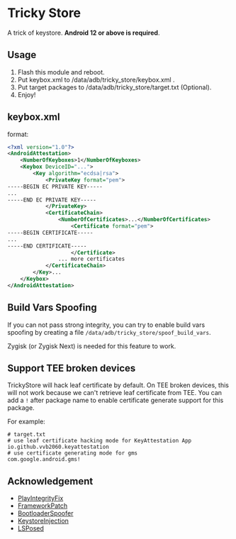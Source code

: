 # Tricky Store

A trick of keystore. **Android 12 or above is required**.

## Usage

1. Flash this module and reboot.  
2. Put keybox.xml to /data/adb/tricky_store/keybox.xml .  
3. Put target packages to /data/adb/tricky_store/target.txt (Optional).  
4. Enjoy!  

## keybox.xml

format:

```xml
<?xml version="1.0"?>
<AndroidAttestation>
    <NumberOfKeyboxes>1</NumberOfKeyboxes>
    <Keybox DeviceID="...">
        <Key algorithm="ecdsa|rsa">
            <PrivateKey format="pem">
-----BEGIN EC PRIVATE KEY-----
...
-----END EC PRIVATE KEY-----
            </PrivateKey>
            <CertificateChain>
                <NumberOfCertificates>...</NumberOfCertificates>
                    <Certificate format="pem">
-----BEGIN CERTIFICATE-----
...
-----END CERTIFICATE-----
                    </Certificate>
                ... more certificates
            </CertificateChain>
        </Key>...
    </Keybox>
</AndroidAttestation>
```

## Build Vars Spoofing

If you can not pass strong integrity, you can try to enable build vars spoofing
by creating a file `/data/adb/tricky_store/spoof_build_vars`.

Zygisk (or Zygisk Next) is needed for this feature to work.

## Support TEE broken devices

TrickyStore will hack leaf certificate by default.
On TEE broken devices, this will not work because we can't retrieve leaf certificate from TEE.
You can add a `!` after package name to enable certificate generate support for this package.

For example:

```
# target.txt
# use leaf certificate hacking mode for KeyAttestation App
io.github.vvb2060.keyattestation
# use certificate generating mode for gms
com.google.android.gms!
```

## Acknowledgement

- [PlayIntegrityFix](https://github.com/chiteroman/PlayIntegrityFix)
- [FrameworkPatch](https://github.com/chiteroman/FrameworkPatch)
- [BootloaderSpoofer](https://github.com/chiteroman/BootloaderSpoofer)
- [KeystoreInjection](https://github.com/aviraxp/Zygisk-KeystoreInjection)
- [LSPosed](https://github.com/LSPosed/LSPosed)  
